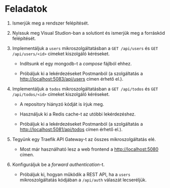 # Feladatok

1. Ismerjük meg a rendszer felépítését.

1. Nyissuk meg Visual Studion-ban a solutiont és ismerjük meg a forráskód felépítését.

1. Implementáljuk a `users` mikroszolgáltatásban a `GET /api/users` és `GET /api/users/<id>` címeket kiszolgáló kéréseket.

   - Indítsunk el egy mongodb-t a _compose_ fájlból ehhez.

   - Próbáljuk ki a lekérdezéseket Postmanból (a szolgáltatás a <http://localhost:5083/api/users> címen érhető el.).

1. Implementáljuk a `todos` mikroszolgáltatásban a `GET /api/todos` és `GET /api/todos/<id>` címeket kiszolgáló kéréseket.

   - A repository hiányzó kódját is írjuk meg.

   - Használjuk ki a Redis cache-t az utóbbi lekérdezéshez.

   - Próbáljuk ki a lekérdezéseket Postmanból (a szolgáltatás a <http://localhost:5081/api/todos> címen érhető el.).

1. Tegyünk egy Traefik API Gateway-t az összes mikroszolgáltatás elé.

   - Most már használható lesz a web frontend a <http://localhost:5080> címen.

1. Konfiguráljuk be a _forward authentication_-t.

   - Próbáljuk ki, hogyan működik a REST API, ha a `users` mikroszolgáltatás kódjában a `/api/auth` válaszát lecseréljük.
